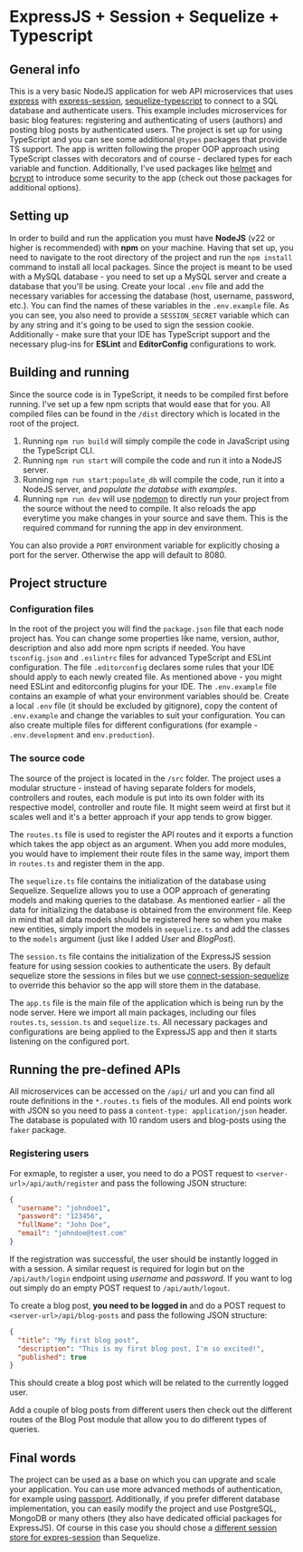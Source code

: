 # ExpressJS + Session + Sequelize + Typescript

## General info
This is a very basic NodeJS application for web API microservices that uses [express](https://github.com/expressjs/express) with [express-session](https://github.com/expressjs/session), [sequelize-typescript](https://github.com/RobinBuschmann/sequelize-typescript) to connect to a SQL database and authenticate users. This example includes microservices for basic blog features: registering and authenticating of users (authors) and posting blog posts by authenticated users. The project is set up for using TypeScript and you can see some additional `@types` packages that provide TS support. The app is written following the proper OOP approach using TypeScript classes with decorators and of course - declared types for each variable and function. Additionally, I've used packages like [helmet](https://helmetjs.github.io/) and [bcrypt](https://github.com/kelektiv/node.bcrypt.js) to introduce some security to the app (check out those packages for additional options).

## Setting up
In order to build and run the application you must have **NodeJS** (v22 or higher is recommended) with **npm** on your machine. Having that set up, you need to navigate to the root directory of the project and run the `npm install` command to install all local packages. Since the project is meant to be used with a MySQL database - you need to set up a MySQL server and create a database that you'll be using. Create your local `.env` file and add the necessary variables for accessing the database (host, username, password, etc.). You can find the names of these variables in the `.env.example` file. As you can see, you also need to provide a `SESSION_SECRET` variable which can by any string and it's going to be used to sign the session cookie.
Additionally - make sure that your IDE has TypeScript support and the necessary plug-ins for **ESLint** and **EditorConfig** configurations to work.

## Building and running
Since the source code is in TypeScript, it needs to be compiled first before running. I've set up a few npm scripts that would ease that for you. All compiled files can be found in the `/dist` directory which is located in the root of the project.
1. Running `npm run build` will simply compile the code in JavaScript using the TypeScript CLI.
2. Running `npm run start` will compile the code and run it into a NodeJS server.
3. Running `npm run start:populate_db` will compile the code, run it into a NodeJS server, and *populate the databse with examples*.
4. Running `npm run dev` will use [nodemon](https://nodemon.io/) to directly run your project from the source without the need to compile. It also reloads the app everytime you make changes in your source and save them. This is the required command for running the app in dev environment.

You can also provide a `PORT` environment variable for explicitly chosing a port for the server. Otherwise the app will default to 8080.

## Project structure
### Configuration files
In the root of the project you will find the `package.json` file that each node project has. You can change some properties like name, version, author, description and also add more npm scripts if needed. You have `tsconfig.json` and `.eslintrc` files for advanced TypeScript and ESLint configuration. The file `.editorconfig` declares some rules that your IDE should apply to each newly created file. As mentioned above - you might need ESLint and editorconfig plugins for your IDE. The `.env.example` file contains an example of what your environment variables should be. Create a local `.env` file (it should be excluded by gitignore), copy the content of `.env.example` and change the variables to suit your configuration. You can also create multiple files for different configurations (for example - `.env.development` and `env.production`).

### The source code
The source of the project is located in the `/src` folder. The project uses a modular structure - instead of having separate folders for models, controllers and routes, each module is put into its own folder with its respective model, controller and route file. It might seem weird at first but it scales well and it's a better approach if your app tends to grow bigger.

The `routes.ts` file is used to register the API routes and it exports a function which takes the app object as an argument. When you add more modules, you would have to implement their route files in the same way, import them in `routes.ts` and register them in the app.

The `sequelize.ts` file contains the initialization of the database using Sequelize. Sequelize allows you to use a OOP approach of generating models and making queries to the database. As mentioned earlier - all the data for initializing the database is obtained from the environment file. Keep in mind that all data models should be registered here so when you make new entities, simply import the models in `sequelize.ts` and add the classes to the `models` argument (just like I added *User* and *BlogPost*).

The `session.ts` file contains the initialization of the ExpressJS session feature for using session cookies to authenticate the users. By default sequelize store the sessions in files but we use [connect-session-sequelize](https://github.com/mweibel/connect-session-sequelize) to override this behavior so the app will store them in the database.

The `app.ts` file is the main file of the application which is being run by the node server. Here we import all main packages, including our files `routes.ts`, `session.ts` and `sequelize.ts`. All necessary packages and configurations are being applied to the ExpressJS app and then it starts listening on the configured port.

## Running the pre-defined APIs
All microservices can be accessed on the `/api/` url and you can find all route definitions in the `*.routes.ts` fiels of the modules. All end points work with JSON so you need to pass a `content-type: application/json` header. The database is populated with 10 random users and blog-posts using the `faker` package.

### Registering users

For exmaple, to register a user, you need to do a POST request to `<server-url>/api/auth/register` and pass the following JSON structure:
```json
{
  "username": "johndoe1",
  "password": "123456",
  "fullName": "John Doe",
  "email": "johndoe@test.com"
}
```
If the registration was successful, the user should be instantly logged in with a session. A similar request is required for login but on the `/api/auth/login` endpoint using *username* and *password*. If you want to log out simply do an empty POST request to `/api/auth/logout`.

To create a blog post, **you need to be logged in** and do a POST request to `<server-url>/api/blog-posts` and pass the following JSON structure:
```json
{
  "title": "My first blog post",
  "description": "This is my first blog post, I'm so excited!",
  "published": true
}
```
This should create a blog post which will be related to the currently logged user.

Add a couple of blog posts from different users then check out the different routes of the Blog Post module that allow you to do different types of queries.

## Final words
The project can be used as a base on which you can upgrate and scale your application. You can use more advanced methods of authentication, for example using [passport](http://www.passportjs.org/). Additionally, if you prefer different database implementation, you can easily modify the project and use PostgreSQL, MongoDB or many others (they also have dedicated official packages for ExpressJS). Of course in this case you should chose a [different session store for expres-session](https://github.com/expressjs/session#compatible-session-stores) than Sequelize.
